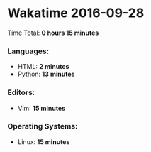 # Wakatime 2016-09-28

Time Total: **0 hours 15 minutes**

### Languages:
- HTML: **2 minutes** 
- Python: **13 minutes** 

### Editors:
- Vim: **15 minutes** 

### Operating Systems:
- Linux: **15 minutes** 

